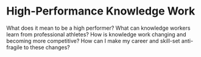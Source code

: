 # High-Performance Knowledge Work

What does it mean to be a high performer? What can knowledge workers learn from professional athletes? How is knowledge work changing and becoming more competitive? How can I make my career and skill-set anti-fragile to these changes?